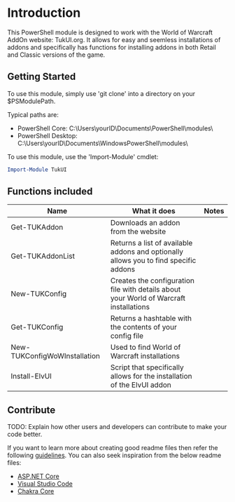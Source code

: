 # Introduction

This PowerShell module is designed to work with the World of Warcraft AddOn website: TukUI.org. It allows for easy and seemless installations of addons and specifically has functions for installing addons in both Retail and Classic versions of the game.

## Getting Started

To use this module, simply use 'git clone' into a directory on your $PSModulePath.

Typical paths are:

* PowerShell Core: C:\Users\yourID\Documents\PowerShell\modules\
* PowerShell Desktop: C:\Users\yourID\Documents\WindowsPowerShell\modules\

To use this module, use the 'Import-Module' cmdlet:

```PowerShell
Import-Module TukUI
```

## Functions included

|Name|What it does|Notes|
|----|------------|-----|
|Get-TUKAddon|Downloads an addon from the website||
|Get-TUKAddonList|Returns a list of available addons and optionally allows you to find specific addons||
|New-TUKConfig|Creates the configuration file with details about your World of Warcraft installations||
|Get-TUKConfig|Returns a hashtable with the contents of your config file||
|New-TUKConfigWoWInstallation|Used to find World of Warcraft installations||
|Install-ElvUI|Script that specifically allows for the installation of the ElvUI addon||

## Contribute

TODO: Explain how other users and developers can contribute to make your code better.

If you want to learn more about creating good readme files then refer the following [guidelines](https://docs.microsoft.com/en-us/azure/devops/repos/git/create-a-readme?view=azure-devops). You can also seek inspiration from the below readme files:

* [ASP.NET Core](https://github.com/aspnet/Home)
* [Visual Studio Code](https://github.com/Microsoft/vscode)
* [Chakra Core](https://github.com/Microsoft/ChakraCore)